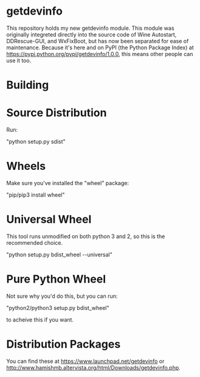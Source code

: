 # getdevinfo

This repository holds my new getdevinfo module. This module was originally integreted directly into the source code of Wine Autostart, DDRescue-GUI, and WxFixBoot, but has now been separated for ease of maintenance. Because it's here and on PyPI (the Python Package Index) at https://pypi.python.org/pypi/getdevinfo/1.0.0, this means other people can use it too.

Building
========

Source Distribution
===================

Run:

"python setup.py sdist"

Wheels
======

Make sure you've installed the "wheel" package:

"pip/pip3 install wheel"

Universal Wheel
===============

This tool runs unmodified on both python 3 and 2, so this is the recommended choice.

"python setup.py bdist_wheel --universal"

Pure Python Wheel
=================

Not sure why you'd do this, but you can run:

"python2/python3 setup.py bdist_wheel"

to acheive this if you want.


Distribution Packages
=====================

You can find these at https://www.launchpad.net/getdevinfo or http://www.hamishmb.altervista.org/html/Downloads/getdevinfo.php.


